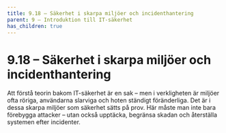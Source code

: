 ```yaml
---
title: 9.18 – Säkerhet i skarpa miljöer och incidenthantering
parent: 9 – Introduktion till IT-säkerhet
has_children: true
---
```

# 9.18 – Säkerhet i skarpa miljöer och incidenthantering

Att förstå teorin bakom IT-säkerhet är en sak – men i verkligheten är miljöer ofta röriga, användarna slarviga och hoten ständigt föränderliga. Det är i dessa skarpa miljöer som säkerhet sätts på prov. Här måste man inte bara förebygga attacker – utan också upptäcka, begränsa skadan och återställa systemen efter incidenter.

